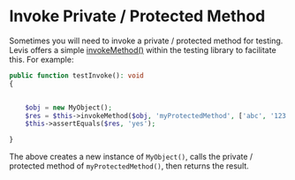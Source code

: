 
# Invoke Private / Protected Method

Sometimes you will need to invoke a private / protected method for testing.  Levis offers a simple [invokeMethod()](../classes/app/utils/tests/levistestcase/invokemethod.md) within the testing library to facilitate this.  For example:

~~~php
public function testInvoke(): void
{


    $obj = new MyObject();
    $res = $this->invokeMethod($obj, 'myProtectedMethod', ['abc', '123']);
    $this->assertEquals($res, 'yes');

}
~~~

The above creates a new instance of `MyObject()`, calls the private / protected method of `myProtectedMethod()`, then returns the result.











